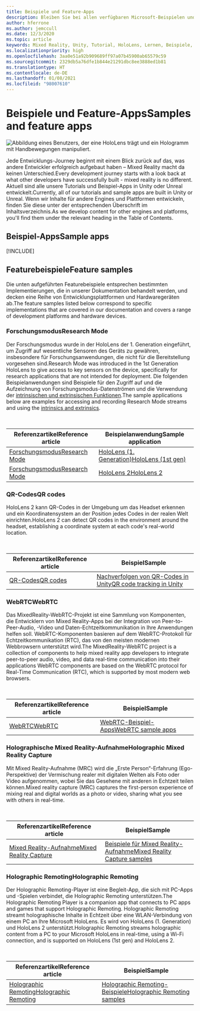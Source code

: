 ```yaml
---
title: Beispiele und Feature-Apps
description: Bleiben Sie bei allen verfügbaren Microsoft-Beispielen und Mixed Reality-Feature-Apps für HoloLens auf dem neuesten Stand.
author: hferrone
ms.author: jemccull
ms.date: 12/3/2020
ms.topic: article
keywords: Mixed Reality, Unity, Tutorial, HoloLens, Lernen, Beispiele, MRTK, Forschungsmodus, HoloLens 2, QR-Codes, WebRTC, Mixed Reality-Aufnahme, Holographic Remoting, UX-Tools
ms.localizationpriority: high
ms.openlocfilehash: 3aa0e51a92b909689ff97a07b45900ab65579c59
ms.sourcegitcommit: 2329db5a76dfe1b844e21291dbc8ee3888ed1b81
ms.translationtype: HT
ms.contentlocale: de-DE
ms.lasthandoff: 01/08/2021
ms.locfileid: "98007610"
---
```

# <a name="samples-and-feature-apps"></a><span data-ttu-id="172d0-104">Beispiele und Feature-Apps</span><span class="sxs-lookup"><span data-stu-id="172d0-104">Samples and feature apps</span></span>

![Abbildung eines Benutzers, der eine HoloLens trägt und ein Hologramm mit Handbewegungen manipuliert.](unreal/images/unreal-developer.jpg)

<span data-ttu-id="172d0-106">Jede Entwicklungs-Journey beginnt mit einem Blick zurück auf das, was andere Entwickler erfolgreich aufgebaut haben – Mixed Reality macht da keinen Unterschied.</span><span class="sxs-lookup"><span data-stu-id="172d0-106">Every development journey starts with a look back at what other developers have successfully built - mixed reality is no different.</span></span> <span data-ttu-id="172d0-107">Aktuell sind alle unsere Tutorials und Beispiel-Apps in Unity oder Unreal entwickelt.</span><span class="sxs-lookup"><span data-stu-id="172d0-107">Currently, all of our tutorials and sample apps are built in Unity or Unreal.</span></span> <span data-ttu-id="172d0-108">Wenn wir Inhalte für andere Engines und Plattformen entwickeln, finden Sie diese unter der entsprechenden Überschrift im Inhaltsverzeichnis.</span><span class="sxs-lookup"><span data-stu-id="172d0-108">As we develop content for other engines and platforms, you'll find them under the relevant heading in the Table of Contents.</span></span>

## <a name="sample-apps"></a><span data-ttu-id="172d0-109">Beispiel-Apps</span><span class="sxs-lookup"><span data-stu-id="172d0-109">Sample apps</span></span>

[!INCLUDE[](includes/tabs-samples.md)]

## <a name="feature-samples"></a><span data-ttu-id="172d0-110">Featurebeispiele</span><span class="sxs-lookup"><span data-stu-id="172d0-110">Feature samples</span></span>

<span data-ttu-id="172d0-111">Die unten aufgeführten Featurebeispiele entsprechen bestimmten Implementierungen, die in unserer Dokumentation behandelt werden, und decken eine Reihe von Entwicklungsplattformen und Hardwaregeräten ab.</span><span class="sxs-lookup"><span data-stu-id="172d0-111">The feature samples listed below correspond to specific implementations that are covered in our documentation and covers a range of development platforms and hardware devices.</span></span>

### <a name="research-mode"></a><span data-ttu-id="172d0-112">Forschungsmodus</span><span class="sxs-lookup"><span data-stu-id="172d0-112">Research Mode</span></span>

<span data-ttu-id="172d0-113">Der Forschungsmodus wurde in der HoloLens der 1. Generation eingeführt, um Zugriff auf wesentliche Sensoren des Geräts zu gewähren, insbesondere für Forschungsanwendungen, die nicht für die Bereitstellung vorgesehen sind.</span><span class="sxs-lookup"><span data-stu-id="172d0-113">Research Mode was introduced in the 1st Generation HoloLens to give access to key sensors on the device, specifically for research applications that are not intended for deployment.</span></span> <span data-ttu-id="172d0-114">Die folgenden Beispielanwendungen sind Beispiele für den Zugriff auf und die Aufzeichnung von Forschungsmodus-Datenströmen und die Verwendung der [intrinsischen und extrinsischen Funktionen](https://docs.microsoft.com/windows/mixed-reality/locatable-camera#locating-the-device-camera-in-the-world).</span><span class="sxs-lookup"><span data-stu-id="172d0-114">The sample applications below are examples for accessing and recording Research Mode streams and using the [intrinsics and extrinsics](https://docs.microsoft.com/windows/mixed-reality/locatable-camera#locating-the-device-camera-in-the-world).</span></span>

<br>

| <span data-ttu-id="172d0-115">Referenzartikel</span><span class="sxs-lookup"><span data-stu-id="172d0-115">Reference article</span></span> | <span data-ttu-id="172d0-116">Beispielanwendung</span><span class="sxs-lookup"><span data-stu-id="172d0-116">Sample application</span></span> |
| --- | --- |
| [<span data-ttu-id="172d0-117">Forschungsmodus</span><span class="sxs-lookup"><span data-stu-id="172d0-117">Research Mode</span></span>](platform-capabilities-and-apis/research-mode.md) | [<span data-ttu-id="172d0-118">HoloLens (1. Generation)</span><span class="sxs-lookup"><span data-stu-id="172d0-118">HoloLens (1st gen)</span></span>](https://github.com/microsoft/HoloLensForCV/tree/master/Samples) |
| [<span data-ttu-id="172d0-119">Forschungsmodus</span><span class="sxs-lookup"><span data-stu-id="172d0-119">Research Mode</span></span>](platform-capabilities-and-apis/research-mode.md) | [<span data-ttu-id="172d0-120">HoloLens 2</span><span class="sxs-lookup"><span data-stu-id="172d0-120">HoloLens 2</span></span>](https://github.com/microsoft/HoloLens2ForCV/tree/main/Samples) |

### <a name="qr-codes"></a><span data-ttu-id="172d0-121">QR-Codes</span><span class="sxs-lookup"><span data-stu-id="172d0-121">QR codes</span></span>

<span data-ttu-id="172d0-122">HoloLens 2 kann QR-Codes in der Umgebung um das Headset erkennen und ein Koordinatensystem an der Position jedes Codes in der realen Welt einrichten.</span><span class="sxs-lookup"><span data-stu-id="172d0-122">HoloLens 2 can detect QR codes in the environment around the headset, establishing a coordinate system at each code's real-world location.</span></span>

<br>

| <span data-ttu-id="172d0-123">Referenzartikel</span><span class="sxs-lookup"><span data-stu-id="172d0-123">Reference article</span></span> | <span data-ttu-id="172d0-124">Beispiel</span><span class="sxs-lookup"><span data-stu-id="172d0-124">Sample</span></span> |
| --- | --- |
| [<span data-ttu-id="172d0-125">QR-Codes</span><span class="sxs-lookup"><span data-stu-id="172d0-125">QR codes</span></span>](platform-capabilities-and-apis/qr-code-tracking.md) | [<span data-ttu-id="172d0-126">Nachverfolgen von QR-Codes in Unity</span><span class="sxs-lookup"><span data-stu-id="172d0-126">QR code tracking in Unity</span></span>](https://github.com/chgatla-microsoft/QRTracking/tree/master/SampleQRCodes) |

### <a name="webrtc"></a><span data-ttu-id="172d0-127">WebRTC</span><span class="sxs-lookup"><span data-stu-id="172d0-127">WebRTC</span></span>

<span data-ttu-id="172d0-128">Das MixedReality-WebRTC-Projekt ist eine Sammlung von Komponenten, die Entwicklern von Mixed Reality-Apps bei der Integration von Peer-to-Peer-Audio, -Video und Daten-Echtzeitkommunikation in Ihre Anwendungen helfen soll. WebRTC-Komponenten basieren auf dem WebRTC-Protokoll für Echtzeitkommunikation (RTC), das von den meisten modernen Webbrowsern unterstützt wird.</span><span class="sxs-lookup"><span data-stu-id="172d0-128">The MixedReality-WebRTC project is a collection of components to help mixed reality app developers to integrate peer-to-peer audio, video, and data real-time communication into their applications WebRTC components are based on the WebRTC protocol for Real-Time Communication (RTC), which is supported by most modern web browsers.</span></span>

<br>

| <span data-ttu-id="172d0-129">Referenzartikel</span><span class="sxs-lookup"><span data-stu-id="172d0-129">Reference article</span></span> | <span data-ttu-id="172d0-130">Beispiel</span><span class="sxs-lookup"><span data-stu-id="172d0-130">Sample</span></span> |
| --- | --- |
| [<span data-ttu-id="172d0-131">WebRTC</span><span class="sxs-lookup"><span data-stu-id="172d0-131">WebRTC</span></span>](https://microsoft.github.io/MixedReality-WebRTC) | [<span data-ttu-id="172d0-132">WebRTC-Beispiel-Apps</span><span class="sxs-lookup"><span data-stu-id="172d0-132">WebRTC sample apps</span></span>](https://github.com/microsoft/MixedReality-WebRTC/tree/master/examples) |

### <a name="holographic-mixed-reality-capture"></a><span data-ttu-id="172d0-133">Holographische Mixed Reality-Aufnahme</span><span class="sxs-lookup"><span data-stu-id="172d0-133">Holographic Mixed Reality Capture</span></span>

<span data-ttu-id="172d0-134">Mit Mixed Reality-Aufnahme (MRC) wird die „Erste Person“-Erfahrung (Ego-Perspektive) der Vermischung realer mit digitalen Welten als Foto oder Video aufgenommen, wobei Sie das Gesehene mit anderen in Echtzeit teilen können.</span><span class="sxs-lookup"><span data-stu-id="172d0-134">Mixed reality capture (MRC) captures the first-person experience of mixing real and digital worlds as a photo or video, sharing what you see with others in real-time.</span></span>

<br>

| <span data-ttu-id="172d0-135">Referenzartikel</span><span class="sxs-lookup"><span data-stu-id="172d0-135">Reference article</span></span> | <span data-ttu-id="172d0-136">Beispiel</span><span class="sxs-lookup"><span data-stu-id="172d0-136">Sample</span></span> |
| --- | --- |
| [<span data-ttu-id="172d0-137">Mixed Reality-Aufnahme</span><span class="sxs-lookup"><span data-stu-id="172d0-137">Mixed Reality Capture</span></span>](platform-capabilities-and-apis/mixed-reality-capture-for-developers.md) | [<span data-ttu-id="172d0-138">Beispiele für Mixed Reality-Aufnahme</span><span class="sxs-lookup"><span data-stu-id="172d0-138">Mixed Reality Capture samples</span></span>](https://docs.microsoft.com/samples/microsoft/windows-universal-samples/holographicmixedrealitycapture/) |

### <a name="holographic-remoting"></a><span data-ttu-id="172d0-139">Holographic Remoting</span><span class="sxs-lookup"><span data-stu-id="172d0-139">Holographic Remoting</span></span>

<span data-ttu-id="172d0-140">Der Holographic Remoting-Player ist eine Begleit-App, die sich mit PC-Apps und -Spielen verbindet, die Holographic Remoting unterstützen.</span><span class="sxs-lookup"><span data-stu-id="172d0-140">The Holographic Remoting Player is a companion app that connects to PC apps and games that support Holographic Remoting.</span></span> <span data-ttu-id="172d0-141">Holographic Remoting streamt holographische Inhalte in Echtzeit über eine WLAN-Verbindung von einem PC an Ihre Microsoft HoloLens. Es wird von HoloLens (1. Generation) und HoloLens 2 unterstützt.</span><span class="sxs-lookup"><span data-stu-id="172d0-141">Holographic Remoting streams holographic content from a PC to your Microsoft HoloLens in real-time, using a Wi-Fi connection, and is supported on HoloLens (1st gen) and HoloLens 2.</span></span>

<br>

| <span data-ttu-id="172d0-142">Referenzartikel</span><span class="sxs-lookup"><span data-stu-id="172d0-142">Reference article</span></span> | <span data-ttu-id="172d0-143">Beispiel</span><span class="sxs-lookup"><span data-stu-id="172d0-143">Sample</span></span> |
| --- | --- |
| [<span data-ttu-id="172d0-144">Holographic Remoting</span><span class="sxs-lookup"><span data-stu-id="172d0-144">Holographic Remoting</span></span>](platform-capabilities-and-apis/holographic-remoting-player.md) | [<span data-ttu-id="172d0-145">Holographic Remoting-Beispiele</span><span class="sxs-lookup"><span data-stu-id="172d0-145">Holographic Remoting samples</span></span>](https://github.com/microsoft/MixedReality-HolographicRemoting-Samples) |